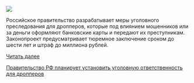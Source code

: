 <!--2025-04-28 14:16:39-->
<div class="yb">
  <div class="rss habr"><img src="https://habrastorage.org/getpro/habr/upload_files/6c0/6f2/26b/6c06f226b565f729c5fea5f909aaae71.jpg" /><p>Российское правительство разрабатывает меры уголовного преследования для дропперов, которые под влиянием мошенников или за деньги оформляют банковские карты и передают их преступникам. Законопроект предусматривает тюремное заключение сроком до шести лет и штраф до миллиона рублей.</p> <a href="https://habr.com/ru/articles/905204/#habracut">Читать далее</a> <p class="titl"><a href="https://habr.com/ru/news/905204/?utm_source=habrahabr&utm_medium=rss&utm_campaign=905204">Правительство РФ планирует установить уголовную ответственность для дропперов</a></p></div>
</div>
